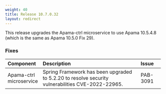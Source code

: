 ```yaml
---
weight: 40
title: Release 10.7.0.32
layout: redirect
---
```


This release upgrades the Apama-ctrl microservice to use Apama 10.5.4.8 (which is the same as Apama 10.5.0 Fix 29).

### Fixes

<table>
<colgroup>
    <col style="width: 15%;">
    <col style="width: 70%;">
    <col style="width: 15%;">
</colgroup>
<thead>
<tr>
<th style="text-align:left">Component</th>
<th style="text-align:left">Description</th>
<th style="text-align:left">Issue</th>
</tr>
</thead>
<tbody> 

<tr>
<td style="text-align:left">Apama-ctrl microservice</td>
<td style="text-align:left">Spring Framework has been upgraded to 5.2.20 to resolve security vulnerabilities CVE-2022-22965.</td>
<td style="text-align:left">PAB-3091</td>
</tr>

</tbody>
</table>






